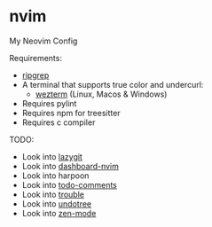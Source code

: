 # nvim
My Neovim Config

Requirements:
- [ripgrep](https://github.com/BurntSushi/ripgrep)
- A terminal that supports true color and undercurl:
    - [wezterm](https://github.com/wez/wezterm) (Linux, Macos & Windows)
- Requires pylint 
- Requires npm for treesitter
- Requires c compiler

TODO:
- Look into [lazygit](https://github.com/jesseduffield/lazygit)
- Look into [dashboard-nvim](https://github.com/nvimdev/dashboard-nvim)
- Look into harpoon
- Look into [todo-comments](https://github.com/folke/todo-comments.nvim)
- Look into [trouble](https://github.com/folke/trouble.nvim)
- Look into [undotree](https://github.com/mbbill/undotree)
- Look into [zen-mode](https://github.com/folke/zen-mode.nvim)
